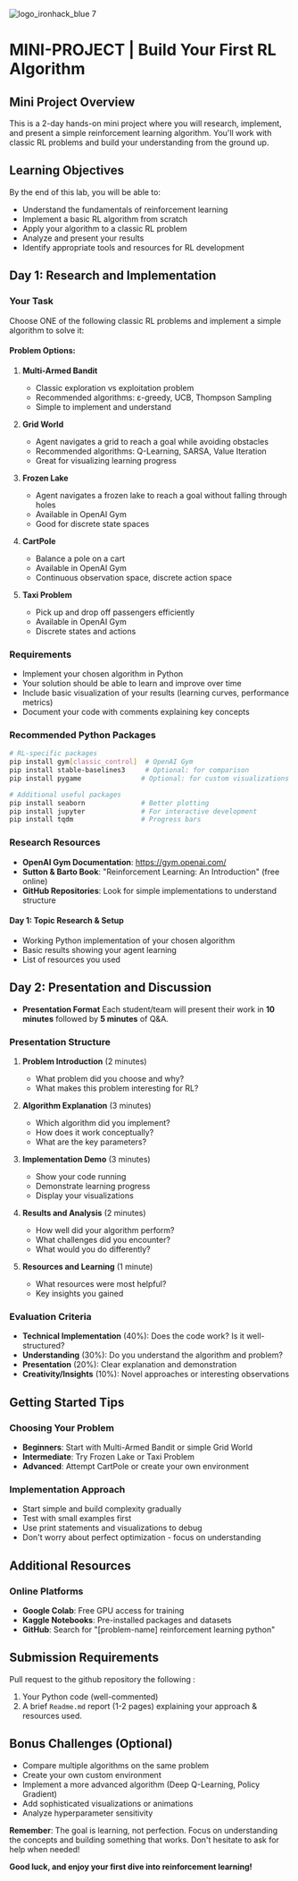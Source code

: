 ![logo_ironhack_blue 7](https://user-images.githubusercontent.com/23629340/40541063-a07a0a8a-601a-11e8-91b5-2f13e4e6b441.png)

# MINI-PROJECT | Build Your First RL Algorithm

## Mini Project Overview

This is a 2-day hands-on mini project where you will research, implement, and present a simple reinforcement learning algorithm. You'll work with classic RL problems and build your understanding from the ground up.

## Learning Objectives

By the end of this lab, you will be able to:
- Understand the fundamentals of reinforcement learning
- Implement a basic RL algorithm from scratch
- Apply your algorithm to a classic RL problem
- Analyze and present your results
- Identify appropriate tools and resources for RL development

## Day 1: Research and Implementation

### **Your Task**
Choose ONE of the following classic RL problems and implement a simple algorithm to solve it:

#### **Problem Options:**

1. **Multi-Armed Bandit**
   - Classic exploration vs exploitation problem
   - Recommended algorithms: ε-greedy, UCB, Thompson Sampling
   - Simple to implement and understand

2. **Grid World**
   - Agent navigates a grid to reach a goal while avoiding obstacles
   - Recommended algorithms: Q-Learning, SARSA, Value Iteration
   - Great for visualizing learning progress

3. **Frozen Lake**
   - Agent navigates a frozen lake to reach a goal without falling through holes
   - Available in OpenAI Gym
   - Good for discrete state spaces

4. **CartPole**
   - Balance a pole on a cart
   - Available in OpenAI Gym
   - Continuous observation space, discrete action space

5. **Taxi Problem**
   - Pick up and drop off passengers efficiently
   - Available in OpenAI Gym
   - Discrete states and actions

### **Requirements**
- Implement your chosen algorithm in Python
- Your solution should be able to learn and improve over time
- Include basic visualization of your results (learning curves, performance metrics)
- Document your code with comments explaining key concepts

### **Recommended Python Packages**
```bash
# RL-specific packages
pip install gym[classic_control]  # OpenAI Gym
pip install stable-baselines3     # Optional: for comparison
pip install pygame               # Optional: for custom visualizations

# Additional useful packages
pip install seaborn              # Better plotting
pip install jupyter              # For interactive development
pip install tqdm                 # Progress bars
```

### **Research Resources**
- **OpenAI Gym Documentation**: https://gym.openai.com/
- **Sutton & Barto Book**: "Reinforcement Learning: An Introduction" (free online)
- **GitHub Repositories**: Look for simple implementations to understand structure

#### **Day 1: Topic Research & Setup**
- Working Python implementation of your chosen algorithm
- Basic results showing your agent learning
- List of resources you used

## Day 2: Presentation and Discussion

- **Presentation Format**
Each student/team will present their work in **10 minutes** followed by **5 minutes** of Q&A.

### **Presentation Structure**

1. **Problem Introduction** (2 minutes)
   - What problem did you choose and why?
   - What makes this problem interesting for RL?

2. **Algorithm Explanation** (3 minutes)
   - Which algorithm did you implement?
   - How does it work conceptually?
   - What are the key parameters?

3. **Implementation Demo** (3 minutes)
   - Show your code running
   - Demonstrate learning progress
   - Display your visualizations

4. **Results and Analysis** (2 minutes)
   - How well did your algorithm perform?
   - What challenges did you encounter?
   - What would you do differently?

5. **Resources and Learning** (1 minute)
   - What resources were most helpful?
   - Key insights you gained

### **Evaluation Criteria**
- **Technical Implementation** (40%): Does the code work? Is it well-structured?
- **Understanding** (30%): Do you understand the algorithm and problem?
- **Presentation** (20%): Clear explanation and demonstration
- **Creativity/Insights** (10%): Novel approaches or interesting observations

## **Getting Started Tips**

### **Choosing Your Problem**
- **Beginners**: Start with Multi-Armed Bandit or simple Grid World
- **Intermediate**: Try Frozen Lake or Taxi Problem
- **Advanced**: Attempt CartPole or create your own environment

### **Implementation Approach**
- Start simple and build complexity gradually
- Test with small examples first
- Use print statements and visualizations to debug
- Don't worry about perfect optimization - focus on understanding

## Additional Resources

### **Online Platforms**
- **Google Colab**: Free GPU access for training
- **Kaggle Notebooks**: Pre-installed packages and datasets
- **GitHub**: Search for "[problem-name] reinforcement learning python"

## **Submission Requirements**

Pull request to the github repository the following :
1. Your Python code (well-commented)
2. A brief `Readme.md` report (1-2 pages) explaining your approach & resources used.

## **Bonus Challenges** (Optional)

- Compare multiple algorithms on the same problem
- Create your own custom environment
- Implement a more advanced algorithm (Deep Q-Learning, Policy Gradient)
- Add sophisticated visualizations or animations
- Analyze hyperparameter sensitivity

**Remember**: The goal is learning, not perfection. Focus on understanding the concepts and building something that works. Don't hesitate to ask for help when needed!

**Good luck, and enjoy your first dive into reinforcement learning!**